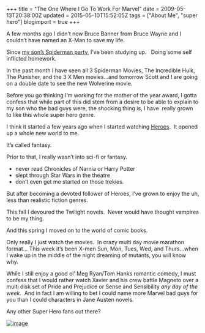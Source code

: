 +++
title = "The One Where I Go To Work For Marvel"
date = 2009-05-13T20:38:00Z
updated = 2015-05-10T15:52:05Z
tags = ["About Me", "super hero"]
blogimport = true 
+++

A few months ago I didn’t now Bruce Banner from Bruce Wayne and I couldn’t have named an X-Man to save my life.&#160; 

Since [my son’s Spiderman party](http://lifeatthecircus.com/2009/04/20/my-little-spidey/), I’ve been studying up.&#160;&#160; Doing some self inflicted homework.&#160; 

In the past month I have seen all 3 Spiderman Movies, The Incredible Hulk, The Punisher, and the 3 X Men movies…and tomorrow Scott and I are going on a double date to see the new Wolverine movie.&#160; 

Before you go thinking I’m working for the mother of the year award, I gotta confess that while part of this did stem from a desire to be able to explain to my son who the bad guys were, the shocking thing is, I have&#160; really grown to like this whole super hero genre.&#160; 

I think it started a few years ago when I started watching [Heroes](http://www.nbc.com/Heroes/).&#160; It opened up a whole new world to me.

It’s called fantasy.

Prior to that, I really wasn’t into sci-fi or fantasy.&#160; 

*   never read Chronicles of Narnia or Harry Potter
*   slept through Star Wars in the theatre
*   don’t even get me started on those trekies.  

But after becoming a devoted follower of Heroes, I’ve grown to enjoy the uh, less than realistic fiction genres.&#160; 

This fall I devoured the Twilight novels.&#160; Never would have thought vampires to be my thing.&#160; 

And this spring I moved on to the world of comic books. 

Only really I just watch the movies.&#160; In crazy multi day movie marathon format… This week it’s been X-men Sun, Mon, Tues, Wed, and Thurs…when I wake up in the middle of the night dreaming of mutants, you will know why.&#160; 

While I still enjoy a good ol’ Meg Ryan/Tom Hanks romantic comedy, I must confess that I would rather watch Xavier and his crew battle Magneto over a multi disk set of Pride and Prejudice or Sense and Sensibility _any day of the week.&#160;_ And in fact I am willing to bet I could name more Marvel bad guys for you than I could characters in Jane Austen novels.&#160; 

Any other Super Hero fans out there?

[![image](https://latc.s3.amazonaws.com/wp-content/uploads/2009/05/image-thumb.png "image")](https://latc.s3.amazonaws.com/wp-content/uploads/2009/05/image.png)
